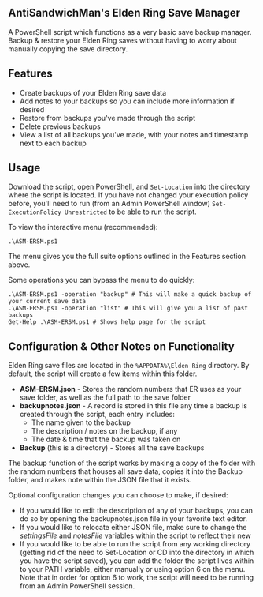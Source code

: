
## AntiSandwichMan's Elden Ring Save Manager

A PowerShell script which functions as a very basic save backup manager. Backup & restore your Elden Ring saves without having to worry about manually copying the save directory.

## Features

 - Create backups of your Elden Ring save data
 - Add notes to your backups so you can include more information if desired
 - Restore from backups you've made through the script
 - Delete previous backups
 - View a list of all backups you've made, with your notes and timestamp next to each backup

## Usage

 Download the script, open PowerShell, and `Set-Location` into the directory where the script is located. If you have not changed your execution policy before, you'll need to run (from an Admin PowerShell window) `Set-ExecutionPolicy Unrestricted` to be able to run the script.
 
 To view the interactive menu (recommended):
 

    .\ASM-ERSM.ps1

The menu gives you the full suite options outlined in the Features section above.


Some operations you can bypass the menu to do quickly:

    .\ASM-ERSM.ps1 -operation "backup" # This will make a quick backup of your current save data
    .\ASM-ERSM.ps1 -operation "list" # This will give you a list of past backups
    Get-Help .\ASM-ERSM.ps1 # Shows help page for the script

## Configuration & Other Notes on Functionality

Elden Ring save files are located in the `%APPDATA%\Elden Ring` directory. By default, the script will create a few items within this folder. 

 - **ASM-ERSM.json** - Stores the random numbers that ER uses as your save folder, as well as the full path to the save folder
 - **backupnotes.json** - A record is stored in this file any time a backup is created through the script, each entry includes: 
	 - The name given to the backup
	 - The description / notes on the backup, if any
	 - The date & time that the backup was taken on
 - **Backup** (this is a directory) - Stores all the save backups

The backup function of the script works by making a copy of the folder with the random numbers that houses all save data, copies it into the Backup folder, and makes note within the JSON file that it exists. 

Optional configuration changes you can choose to make, if desired:

 - If you would like to edit the description of any of your backups, you can do so by opening the backupnotes.json file in your favorite text editor. 
 - If you would like to relocate either JSON file, make sure to change the *settingsFile* and *notesFile* variables within the script to reflect their new
 - If you would like to be able to run the script from any working directory (getting rid of the need to Set-Location or CD into the directory in which you have the script saved), you can add the folder the script lives within to your PATH variable, either manually or using option 6 on the menu. Note that in order for option 6 to work, the script will need to be running from an Admin PowerShell session.
